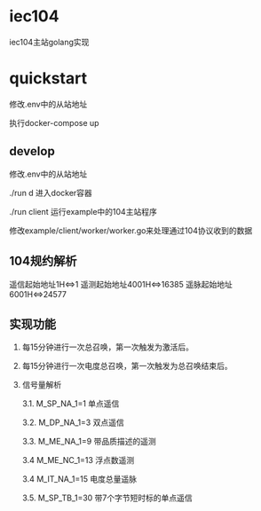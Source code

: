 # iec104
iec104主站golang实现

# quickstart
修改.env中的从站地址

执行docker-compose up

## develop
修改.env中的从站地址

./run d 进入docker容器

./run client 运行example中的104主站程序

修改example/client/worker/worker.go来处理通过104协议收到的数据

## 104规约解析
遥信起始地址1H<=>1
遥测起始地址4001H<=>16385
遥脉起始地址6001H<=>24577

## 实现功能

1. 每15分钟进行一次总召唤，第一次触发为激活后。

2. 每15分钟进行一次电度总召唤，第一次触发为总召唤结束后。

3. 信号量解析    
 
   3.1. M_SP_NA_1=1   单点遥信

   3.2. M_DP_NA_1=3   双点遥信

   3.3. M_ME_NA_1=9   带品质描述的遥测

   3.4 M_ME_NC_1=13   浮点数遥测

   3.4 M_IT_NA_1=15   电度总量遥脉

   3.5. M_SP_TB_1=30  带7个字节短时标的单点遥信

